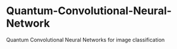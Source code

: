 # Quantum-Convolutional-Neural-Network
Quantum Convolutional Neural Networks for image classification
